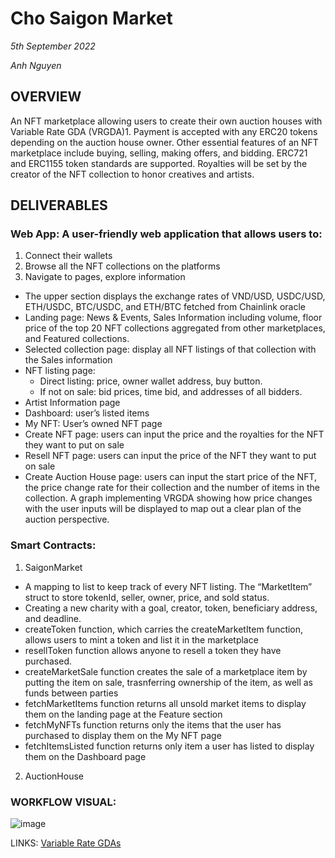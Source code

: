 
# Cho Saigon Market
_5th September 2022_

_Anh Nguyen_

## OVERVIEW
An NFT marketplace allowing users to create their own auction houses with Variable Rate GDA (VRGDA)1. Payment is accepted with any ERC20 tokens depending on the auction house owner. Other essential features of an NFT marketplace include buying, selling, making offers, and bidding. ERC721 and ERC1155 token standards are supported. Royalties will be set by the creator of the NFT collection to honor creatives and artists.

## DELIVERABLES

### Web App: A user-friendly web application that allows users to:
  1. Connect their wallets
  2. Browse all the NFT collections on the platforms
  3. Navigate to pages, explore information
  - The upper section displays the exchange rates of VND/USD, USDC/USD, ETH/USDC, BTC/USDC, and ETH/BTC fetched from Chainlink oracle
  - Landing page: News & Events, Sales Information including volume, floor price of the top 20 NFT collections aggregated from other marketplaces, and Featured collections.
  - Selected collection page: display all NFT listings of that collection with the Sales information
  - NFT listing page: 
    - Direct listing: price, owner wallet address, buy button.
    - If not on sale: bid prices, time bid, and addresses of all bidders.
  - Artist Information page
  - Dashboard: user’s listed items
  - My NFT: User’s owned NFT page
  - Create NFT page: users can input the price and the royalties for the NFT they want to put on sale
  - Resell NFT page: users can input the price of the NFT they want to put on sale
  - Create Auction House page: users can input the start price of the NFT, the price change rate for their collection and the number of items in the collection. A graph implementing VRGDA showing how price changes with the user inputs will be displayed to map out a clear plan of the auction perspective.  

### Smart Contracts: 

  1. SaigonMarket

  - A mapping to list to keep track of every NFT listing. The “MarketItem” struct to store tokenId, seller, owner, price, and sold status.
  - Creating a new charity with a goal, creator, token, beneficiary address, and deadline.
  - createToken function, which carries the createMarketItem function, allows users to mint a token and list it in the marketplace
  - resellToken function allows anyone to resell a token they have purchased. 
  - createMarketSale function creates the sale of a marketplace item by putting the item on sale, trasnferring ownership of the item, as well as funds between parties
  - fetchMarketItems function returns all unsold market items to display them on the landing page at the Feature section
  - fetchMyNFTs function returns only the items that the user has purchased to display them on the My NFT page
  - fetchItemsListed function returns only item a user has listed to display them on the Dashboard page

  2. AuctionHouse 

### WORKFLOW VISUAL:

![image](https://user-images.githubusercontent.com/48362877/188521043-19a3c95b-b29b-4dd9-85c2-d5e9fae37de9.png)


LINKS:
[Variable Rate GDAs](https://www.paradigm.xyz/2022/08/vrgda)
